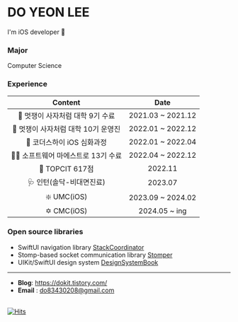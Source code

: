 <!--
**leedoyeon849/leedoyeon849** is a ✨ _special_ ✨ repository because its `README.md` (this file) appears on your GitHub profile.

Here are some ideas to get you started:

- 🔭 I’m currently working on ...
- 🌱 I’m currently learning ...
- 👯 I’m looking to collaborate on ...
- 🤔 I’m looking for help with ...
- 💬 Ask me about ...
- 📫 How to reach me: ...
- 😄 Pronouns: ...
- ⚡ Fun fact: ...
-->

# DO YEON LEE  
I'm iOS developer 🍎
<br>

### Major
Computer Science
<br>

### Experience
Content | Date
:---:|:---:
🦁 멋쟁이 사자처럼 대학 9기 수료 | 2021.03 ~ 2021.12
🦁 멋쟁이 사자처럼 대학 10기 운영진 | 2022.01 ~ 2022.12
🍎 코더스하이 iOS 심화과정 | 2022.01 ~ 2022.04
👩‍💻 소프트웨어 마에스트로 13기 수료 | 2022.04 ~ 2022.12
💯 TOPCIT 617점 | 2022.11
🩺 인턴(솔닥-비대면진료) | 2023.07
❇️ UMC(iOS) | 2023.09 ~ 2024.02
✡️ CMC(iOS) | 2024.05 ~ ing


### Open source libraries
- SwiftUI navigation library [StackCoordinator](https://github.com/dodo849/StackCoordinator)
- Stomp-based socket communication library [Stomper](https://github.com/dodo849/Stomper)
- UIKit/SwiftUI design system [DesignSystemBook](https://github.com/dodo849/DesignSystemBookApp)

---
- **Blog**: https://dokit.tistory.com/
- **Email** : do83430208@gmail.com
<br><br>


[![Hits](https://hits.seeyoufarm.com/api/count/incr/badge.svg?url=https%3A%2F%2Fgithub.com%2Fgjbae1212%2Fhit-counter&count_bg=%23888888&title_bg=%23555555&icon=&icon_color=%23E7E7E7&title=hits&edge_flat=false)](https://hits.seeyoufarm.com)
